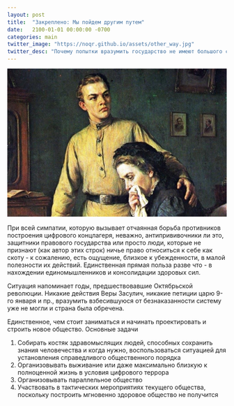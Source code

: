 ```yaml
---
layout: post
title:  "Закреплено: Мы пойдем другим путем"
date:   2100-01-01 00:00:00 -0700
categories: main
twitter_image: "https://noqr.github.io/assets/other_way.jpg"
twitter_desc: "Почему попытки вразумить государство не имеют большого смысла"
---
```


![other_way.jpg](/assets/other_way.jpg)

При всей симпатии, которую вызывает отчаянная борьба противников построения цифрового концлагеря, неважно, антипрививочники ли это, защитники правового государства или просто люди, которые не признают (как автор этих строк) ничье право относиться к себе как скоту - к сожалению, есть ощущение, близкое к убежденности, в малой полезности их действий. Единственная прямая польза разве что - в нахождении единомышленников и консолидации здоровых сил.

Ситуация напоминает годы, предшествовавшие Октябрьской революции. Никакие действия Веры Засулич, никакие петиции царю 9-го января и пр., вразумить взбесившуюся от безнаказанности систему уже не могли и страна была обречена. 

Единственное, чем стоит заниматься и начинать проектировать и строить новое общество. Основные задачи

1. Собирать костяк здравомыслящих людей, способных сохранить знания человечества и когда нужно, воспользоваться ситуацией для установления справедливого общественного порядка 
2. Организовывать выживание или даже максимально близкую к полноценной жизнь в условия цифрового террора
3. Организовывать параллельное общество
4. Участвовать в тактических мероприятиях текущего общества, поскольку построить мгновенно здоровое общество не получится 
